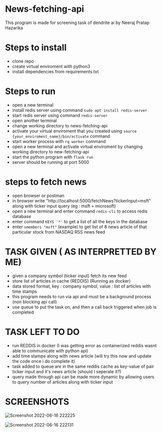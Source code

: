 # News-fetching-api

This program is made for screening task of dendrite ai by Neeraj Pratap Hazarika

# Steps to install

- clone repo
- create virtual enviroment with python3
- install dependencies from requirements.txt

# Steps to run

- open a new terminal 
- install redis server using command `sudo apt install redis-server`
- start redis server using command `redis-server`
- open another terminal
- change working directory to news-fetching-api
- activate your virtual enviroment that you created using `source {your_enviroment_name}/bin/activate` command
- start worker process with `rq worker` command
- open a new terminal and activate virtual enviroment by changing working directory to new-fetching-api
- start the python program with `flask run`
- server should be running at port 5000

# steps to fetch news

- open browser or postman
- in browser write "http://localhost:5000/fetchNews?tickerInput=msft" along with ticker input query (eg : msft = microsoft)
- open a new terminal and enter command `redis-cli` to access redis database
- enter command `KEYS '*'` to get a list of all the keys in the database
- enter `smembers "msft"` (example) to get list of 8 news article of that particular stock from NASDAQ RSS news feed

# TASK GIVEN ( AS INTERPRETTED BY ME)

- given a company symbol (ticker input) fetch its new feed
- store list of articles in cache (REDDIS) (Running as docker)
- data stored format, key : company symbol, value : list of articles with time stamps
- this program needs to run via api and must be a background process (non blocking api call)
- use queue to put the task on, and then a call back triggered when job is completed

# TASK LEFT TO DO

- run REDDIS in docker (I was getting error as containerized reddis wasnt able to communicate with python api)
- add time stamps along with news article (will try this now and update the code once i do complete it)
- task added to queue are in the same reddis cache as key-value of pair ticker input and it's news article (should I seperate it?)
- query made through api can be made more dynamic by allowing users to query number of articles along with ticker input

# SCREENSHOTS

![Screenshot 2022-06-16 222225](https://user-images.githubusercontent.com/72177954/174124992-329f779e-d41c-4852-b5b3-fb0a636fc447.jpg)

![Screenshot 2022-06-16 222131](https://user-images.githubusercontent.com/72177954/174124819-b415f7b3-a5a1-4aca-ab21-0ff033684d60.jpg)
